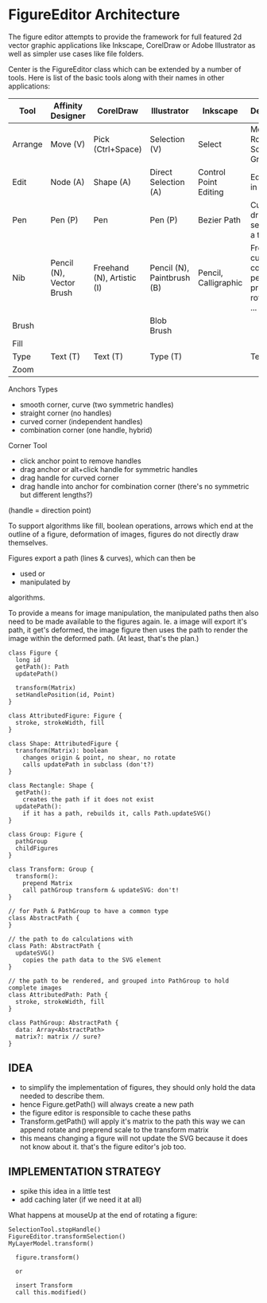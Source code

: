 
# FigureEditor Architecture

The figure editor attempts to provide the framework for full featured 2d
vector graphic applications like Inkscape, CorelDraw or Adobe Illustrator
as well as simpler use cases like file folders.

Center is the FigureEditor class which can be extended by a number of tools.
Here is list of the basic tools along with their names in other applications:

| Tool    | Affinity Designer        | CorelDraw                  | Illustrator                | Inkscape              | Description                         |
|---------|--------------------------|----------------------------|----------------------------|-----------------------|-------------------------------------|
| Arrange | Move (V)                 | Pick (Ctrl+Space)          | Selection (V)              | Select                | Move, Rotate, Scale, Group, ...     |
| Edit    | Node (A)                 | Shape (A)                  | Direct Selection (A)       | Control Point Editing | Edit points in figures.             |
| Pen     | Pen (P)                  | Pen                        | Pen (P)                    | Bezier Path           | Curves drawn one segment at a time. |
| Nib     | Pencil (N), Vector Brush | Freehand (N), Artistic (I) | Pencil (N), Paintbrush (B) | Pencil, Calligraphic  | Freehand curves considering pen pressure, rotation, tilt, ... |
| Brush   |                          |                            | Blob Brush                 |                       |                                     |
| Fill    |                          |                            |                            |                       |                                     |
| Type    | Text (T)                 | Text (T)                   | Type (T)                   |                       | Text                                |
| Zoom    |                          |                            |                            |                       |                                     |
  
Anchors Types
* smooth corner, curve (two symmetric handles)
* straight corner (no handles)
* curved corner (independent handles)
* combination corner (one handle, hybrid)

Corner Tool
* click anchor point to remove handles
* drag anchor or alt+click handle for symmetric handles
* drag handle for curved corner
* drag handle into anchor for combination corner
(there's no symmetric but different lengths?)

(handle = direction point)

  To support algorithms like fill, boolean operations, arrows which end at
the outline of a figure, deformation of images, figures do not directly
draw themselves.

  Figures export a path (lines & curves), which can then be
* used or
* manipulated by

algorithms.

  To provide a means for image manipulation, the manipulated paths then
also need to be made available to the figures again. Ie. a image will
export it's path, it get's deformed, the image figure then uses the path
to render the image within the deformed path.
(At least, that's the plan.)

```
class Figure {
  long id
  getPath(): Path
  updatePath()

  transform(Matrix)
  setHandlePosition(id, Point)
}

class AttributedFigure: Figure {
  stroke, strokeWidth, fill
}

class Shape: AttributedFigure {
  transform(Matrix): boolean
    changes origin & point, no shear, no rotate
    calls updatePath in subclass (don't?)
}

class Rectangle: Shape {
  getPath():
    creates the path if it does not exist
  updatePath():
    if it has a path, rebuilds it, calls Path.updateSVG()
}

class Group: Figure {
  pathGroup
  childFigures
}

class Transform: Group {
  transform():
    prepend Matrix
    call pathGroup transform & updateSVG: don't!
}

// for Path & PathGroup to have a common type
class AbstractPath {
}

// the path to do calculations with
class Path: AbstractPath {
  updateSVG()
    copies the path data to the SVG element
}

// the path to be rendered, and grouped into PathGroup to hold complete images
class AttributedPath: Path {
  stroke, strokeWidth, fill
}

class PathGroup: AbstractPath {
  data: Array<AbstractPath>
  matrix?: matrix // sure?
}
```

## IDEA

* to simplify the implementation of figures, they should only hold
  the data needed to describe them.
* hence Figure.getPath() will always create a new path
* the figure editor is responsible to cache these paths
* Transform.getPath() will apply it's matrix to the path
  this way we can append rotate and preprend scale to the transform
  matrix
* this means changing a figure will not update the SVG because it does
  not know about it. that's the figure editor's job too.

## IMPLEMENTATION STRATEGY
* spike this idea in a little test
* add caching later (if we need it at all)

What happens at mouseUp at the end of rotating a figure:
```
SelectionTool.stopHandle()
FigureEditor.transformSelection()
MyLayerModel.transform()

  figure.transform()

  or

  insert Transform
  call this.modified()
```
